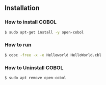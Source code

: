 ## Installation 

### How to install COBOL

```bash
$ sudo apt-get install -y open-cobol
```

### How to run

```bash
$ cobc -free -x -o Helloworld HelloWorld.cbl
```

### How to Uninstall COBOL

```bash
$ sudo apt remove open-cobol
```